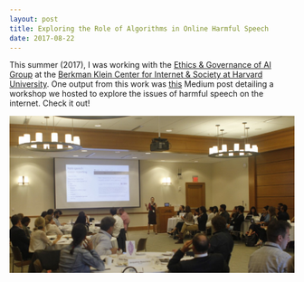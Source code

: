 ```yaml
--- 
layout: post 
title: Exploring the Role of Algorithms in Online Harmful Speech
date: 2017-08-22
---
```


This summer (2017), I was working with the [Ethics & Governance of AI Group](https://cyber.harvard.edu/research/ai) at the [Berkman Klein Center for Internet & Society at Harvard University](https://cyber.harvard.edu/). One output from this work was [this](https://medium.com/berkman-klein-center/exploring-the-role-of-algorithms-in-online-harmful-speech-1b804936f279) Medium post detailing a workshop we hosted to explore the issues of harmful speech on the internet. Check it out!

![center](/figs/2017-08-22-harmful-speech-online/harmful_speech_image.jpeg)

